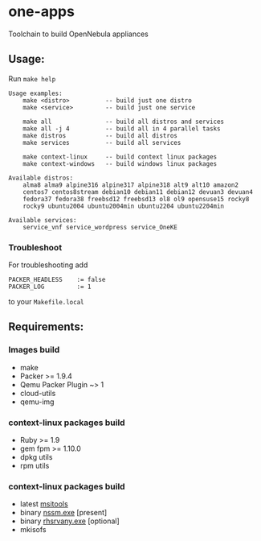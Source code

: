 # one-apps
Toolchain to build OpenNebula appliances

## Usage:
Run `make help`

```
Usage examples:
    make <distro>          -- build just one distro
    make <service>         -- build just one service

    make all               -- build all distros and services
    make all -j 4          -- build all in 4 parallel tasks
    make distros           -- build all distros
    make services          -- build all services

    make context-linux     -- build context linux packages
    make context-windows   -- build windows linux packages

Available distros:
    alma8 alma9 alpine316 alpine317 alpine318 alt9 alt10 amazon2
    centos7 centos8stream debian10 debian11 debian12 devuan3 devuan4
    fedora37 fedora38 freebsd12 freebsd13 ol8 ol9 opensuse15 rocky8
    rocky9 ubuntu2004 ubuntu2004min ubuntu2204 ubuntu2204min

Available services:
    service_vnf service_wordpress service_OneKE
```

### Troubleshoot
For troubleshooting add
```
PACKER_HEADLESS    := false
PACKER_LOG         := 1
```
to your `Makefile.local`

## Requirements:
### Images build
- make
- Packer >= 1.9.4
- Qemu Packer Plugin ~> 1
- cloud-utils
- qemu-img

### context-linux packages build
* Ruby >= 1.9
* gem fpm >= 1.10.0
* dpkg utils
* rpm utils

### context-linux packages build
* latest [msitools](https://wiki.gnome.org/msitools)
* binary [nssm.exe](https://nssm.cc/) [present]
* binary [rhsrvany.exe](https://github.com/rwmjones/rhsrvany) [optional]
* mkisofs
